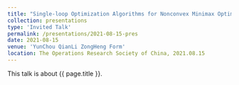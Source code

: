 ```yaml
---
title: "Single-loop Optimization Algorithms for Nonconvex Minimax Optimization Problems"
collection: presentations
type: 'Invited Talk'
permalink: /presentations/2021-08-15-pres
date: 2021-08-15
venue: 'YunChou QianLi ZongHeng Form'
location: The Operations Research Society of China, 2021.08.15
---
```


This talk is about {{ page.title }}.
